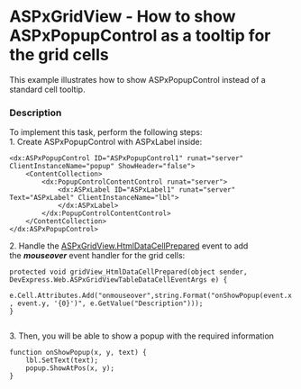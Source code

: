 # ASPxGridView - How to show ASPxPopupControl as a tooltip for the grid cells


<p>This example illustrates how to show ASPxPopupControl instead of a standard cell tooltip. </p>


<h3>Description</h3>

<p>To implement this task, perform the following steps:<br>1. Create ASPxPopupControl with ASPxLabel inside:</p>
<code lang="aspx">&lt;dx:ASPxPopupControl ID="ASPxPopupControl1" runat="server" ClientInstanceName="popup" ShowHeader="false"&gt;
    &lt;ContentCollection&gt;
        &lt;dx:PopupControlContentControl runat="server"&gt;
            &lt;dx:ASPxLabel ID="ASPxLabel1" runat="server" Text="ASPxLabel" ClientInstanceName="lbl"&gt;
            &lt;/dx:ASPxLabel&gt;
        &lt;/dx:PopupControlContentControl&gt;
    &lt;/ContentCollection&gt;
&lt;/dx:ASPxPopupControl&gt;
</code>
<p>2. Handle the&nbsp;<a href="https://documentation.devexpress.com/#AspNet/DevExpressWebASPxGridView_HtmlDataCellPreparedtopic">ASPxGridView.HtmlDataCellPrepared</a>&nbsp;event to&nbsp;add the&nbsp;<strong><em>mouseover</em></strong><em>&nbsp;</em>event handler for the grid cells:</p>
<code lang="cs">protected void gridView_HtmlDataCellPrepared(object sender, DevExpress.Web.ASPxGridViewTableDataCellEventArgs e) {
    e.Cell.Attributes.Add("onmouseover",string.Format("onShowPopup(event.x, event.y, '{0}')", e.GetValue("Description")));
}
&nbsp;
</code>
<p>3. Then, you will be able to show a popup with the required information</p>
<code lang="js">function onShowPopup(x, y, text) {
    lbl.SetText(text);
    popup.ShowAtPos(x, y);
}
</code>
<p>&nbsp;</p>

<br/>



